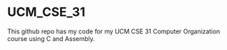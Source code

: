 # UCM_CSE_31
This github repo has my code for my UCM CSE 31 Computer Organization course using C and Assembly.
